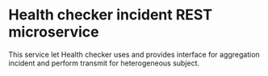 # Health checker incident REST microservice

This service let Health checker uses and provides interface for aggregation incident and perform transmit for heterogeneous subject.